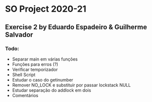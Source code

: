 # SO Project 2020-21
## Exercise 2 by Eduardo Espadeiro & Guilherme Salvador

### Todo:
- Separar main em várias funções
- Funções para erros (?)
- Verificar temporizador
- Shell Script
- Estudar o caso do getinumber
- Remover NO_LOCK e substituir por passar lockstack NULL
- Estudar separação do addlock em dois
- Comentários
